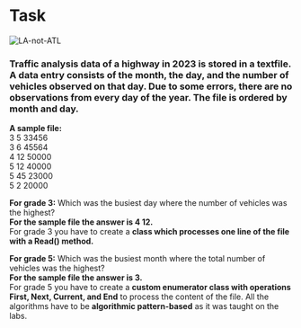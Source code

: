 # Task
![LA-not-ATL](https://github.com/laiba1025/Csharp-OOP/assets/123197772/cc9f42d7-723a-4204-91b2-4289f3fd8bf3)

### Traffic analysis data of a highway in 2023 is stored in a textfile. A data entry consists of the month, the day, and the number of vehicles observed on that day. Due to some errors, there are no observations from every day of the year. The file is ordered by month and day.

**A sample file:**
<br> 3 5 33456
<br> 3 6 45564
<br> 4 12 50000
<br> 5 12 40000
<br> 5 45 23000
<br> 5 2 20000

**For grade 3:** Which was the busiest day where the number of vehicles was the highest?
<br> **For the sample file the answer is 4 12.**
<br> For grade 3 you have to create a **class which processes one line of the file with a Read() method.**

**For grade 5:** Which was the busiest month where the total number of vehicles was the highest?
<br> **For the sample file the answer is 3.**
<br> For grade 5 you have to create a **custom enumerator class with operations First, Next, Current, and End** to process the content of the file. All the algorithms have to be **algorithmic pattern-based** as it was taught on the labs.
